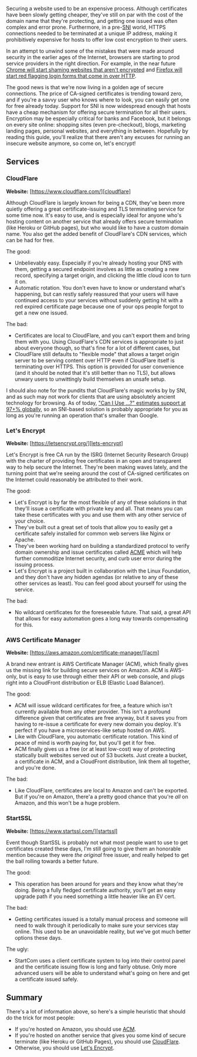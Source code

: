 Securing a website used to be an expensive process. Although certificates have
been slowly getting cheaper, they've still on par with the cost of the domain
name that they're protecting, and getting one issued was often complex and
error prone. Furthermore, in a pre-[SNI][sni] world, HTTPS connections needed
to be terminated at a unique IP address, making it prohibitively expensive for
hosts to offer low cost encryption to their users.

In an attempt to unwind some of the mistakes that were made around security in
the earlier ages of the Internet, browsers are starting to prod service providers
in the right direction. For example, in the near future [Chrome will start
shaming websites that aren't encrypted][chrome-shame] and [Firefox will start
red flagging login forms that come in over HTTP][firefox-shame].

The good news is that we're now living in a golden age of secure connections.
The price of CA-signed certificates is trending toward zero, and if you're a
savvy user who knows where to look, you can easily get one for free already
today. Support for SNI is now widespread enough that hosts have a cheap
mechanism for offering secure termination for all their users. Encryption may
be especially critical for banks and Facebook, but it belongs on every site
online: shopping sites (even pre-checkout), blogs, marketing landing pages,
personal websites, and everything in between. Hopefully by reading this guide,
you'll realize that there aren't any excuses for running an insecure website
anymore, so come on, let's encrypt!

## Services

### CloudFlare

**Website:** [https://www.cloudflare.com/][cloudflare]

Although CloudFlare is largely known for being a CDN, they've been more quietly
offering a great certificate-issuing and TLS terminating service for some time
now. It's easy to use, and is especially ideal for anyone who's hosting content
on another service that already offers secure termination (like Heroku or
GitHub pages), but who would like to have a custom domain name. You also get
the added benefit of CloudFlare's CDN services, which can be had for free.

The good:

* Unbelievably easy. Especially if you're already hosting your DNS with them,
  getting a secured endpoint involves as little as creating a new record,
  specifying a target origin, and clicking the little cloud icon to turn it on.
* Automatic rotation. You don't even have to know or understand what's
  happening, but can restly safely reassured that your users will have
  continued access to your services without suddenly getting hit with a red
  expired certificate page because one of your ops people forgot to get a new
  one issued.

The bad:

* Certificates are local to CloudFlare, and you can't export them and bring
  them with you. Using CloudFlare's CDN services is appropriate to just about
  everyone though, so that's fine for a lot of different cases, but 
* CloudFlare still defaults to "flexible mode" that allows a target origin
  server to be serving content over HTTP even if CloudFlare itself is
  terminating over HTTPS. This option is provided for user convenience (and it
  should be noted that it's still better than no TLS), but allows unwary users
  to unwittingly build themselves an unsafe setup.

I should also note for the pundits that CloudFlare's magic works by by SNI, and
as such may not work for clients that are using absolutely ancient technology
for browsing. As of today, ["Can I Use ...?" estimates support at 97+%
globally][caniuse], so an SNI-based solution is probably appropriate for you as
long as you're running an operation that's smaller than Google.

### Let's Encrypt

**Website:** [https://letsencrypt.org/][lets-encrypt]

Let's Encrypt is free CA run by the ISRG (Internet Security Research Group)
with the charter of providing free certificates in an open and transparent way
to help secure the Internet. They're been making waves lately, and the turning
point that we're seeing around the cost of CA-signed certificates on the
Internet could reasonably be attributed to their work.

The good:

* Let's Encrypt is by far the most flexible of any of these solutions in that
  they'll issue a certificate with private key and all. That means you can take
  these certificates with you and use them with any other service of your
  choice.
* They've built out a great set of tools that allow you to easily get a
  certificate safely installed for common web servers like Nginx or Apache.
* They've been working hard on building a standardized protocol to verify
  domain ownership and issue certificates called [ACME][acme] which will help
  further commoditize Internet security, and curb user error during the issuing
  process.
* Let's Encrypt is a project built in collaboration with the Linux Foundation,
  and they don't have any hidden agendas (or relative to any of these other
  services as least). You can feel good about yourself for using the service.

The bad:

* No wildcard certificates for the foreseeable future. That said, a great API
  that allows for easy automation goes a long way towards compensating for
  this.

### AWS Certificate Manager

**Website:** [https://aws.amazon.com/certificate-manager/][acm]

A brand new entrant is AWS Certificate Manager (ACM), which finally gives us
the missing link for building secure services on Amazon. ACM is AWS-only, but
is easy to use through either their API or web console, and plugs right into a
CloudFront distribution or ELB (Elastic Load Balancer).

The good:

* ACM will issue wildcard certificates for free, a feature which isn't
  currently available from any other provider. This isn't a profound difference
  given that certificates are free anyway, but it saves you from having to
  re-issue a certificate for every new domain you deploy. It's perfect if you
  have a microservices-like setup hosted on AWS.
* Like with CloudFlare, you automatic certificate rotation. This kind of peace
  of mind is worth paying for, but you'll get it for free.
* ACM finally gives us a free (or at least low-cost) way of protecting
  statically built websites served out of S3 buckets. Just create a bucket, a
  certificate in ACM, and a CloudFront distribution, link them all together,
  and you're done.

The bad:

* Like CloudFlare, certificates are local to Amazon and can't be exported. But
  if you're on Amazon, there'a a pretty good chance that you're _all_ on
  Amazon, and this won't be a huge problem.

### StartSSL

**Website:** [https://www.startssl.com/][startssl]

Event though StartSSL is probably not what most people want to use to get
certificates created these days, I'm still going to give them an honorable
mention because they were _the original_ free issuer, and really helped to get
the ball rolling towards a better future.

The good:

* This operation has been around for years and they know what they're doing.
  Being a fully fledged certificate authority, you'll get an easy upgrade path
  if you need something a little heavier like an EV cert.

The bad:

* Getting certificates issued is a totally manual process and someone will need
  to walk through it periodically to make sure your services stay online. This
  used to be an unavoidable reality, but we've got much better options these
  days.

The ugly:

* StartCom uses a client certificate system to log into their control panel and
  the certificate issuing flow is long and fairly obtuse. Only more advanced
  users will be able to understand what's going on here and get a certificate
  issued safely.

## Summary

There's a lot of information above, so here's a simple heuristic that should do
the trick for most people:

* If you're hosted on Amazon, you should use [ACM][acm].
* If you're hosted on another service that gives you some kind of secure
  terminate (like Heroku or GitHub Pages), you should use
  [CloudFlare][cloudflare].
* Otherwise, you should use [Let's Encrypt][lets-encrypt].

[acm]: https://aws.amazon.com/certificate-manager/
[acme]: https://github.com/ietf-wg-acme/acme/blob/master/draft-ietf-acme-acme.md
[caniuse]: http://caniuse.com/#feat=sni
[chrome-shame]: https://motherboard.vice.com/read/google-will-soon-shame-all-websites-that-are-unencrypted-chrome-https
[cloudflare]: https://www.cloudflare.com/
[firefox-shame]: https://hacks.mozilla.org/2016/01/login-forms-over-https-please/
[lets-encrypt]: (https://letsencrypt.org/)
[sni]: https://en.wikipedia.org/wiki/Server_Name_Indication
[startssl]: https://www.startssl.com/
